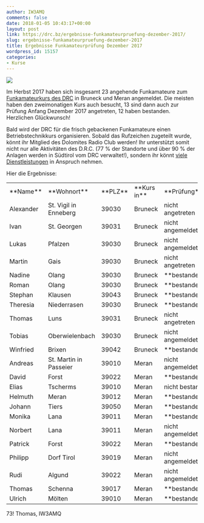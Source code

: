 ```yaml
---
author: IW3AMQ
comments: false
date: 2018-01-05 10:43:17+00:00
layout: post
link: https://drc.bz/ergebnisse-funkamateurpruefung-dezember-2017/
slug: ergebnisse-funkamateurpruefung-dezember-2017
title: Ergebnisse Funkamateurprüfung Dezember 2017
wordpress_id: 15157
categories:
- Kurse
---
```


![](https://drc.bz/wp-content/uploads/2018/01/Funkamateurprüfung.gif)

Im Herbst 2017 haben sich insgesamt 23 angehende Funkamateure zum [Funkamateurkurs des DRC](https://drc.bz/anmeldung-zum-vorbereitungskurs-zur-amateurfunkpruefung-2017/) in Bruneck und Meran angemeldet. Die meisten haben den zweimonatigen Kurs auch besucht, 13 sind dann auch zur Prüfung Anfang Dezember 2017 angetreten, 12 haben bestanden. Herzlichen Glückwunsch!

Bald wird der DRC für die frisch gebackenen Funkamateure einen Betriebstechnikkurs organisieren. Sobald das Rufzeichen zugeteilt wurde, könnt ihr Mitglied des Dolomites Radio Club werden! Ihr unterstützt somit nicht nur alle Aktivitäten des D.R.C. (77 % der Standorte und über 90 % der Anlagen werden in Südtirol vom DRC verwaltet!), sondern ihr könnt [viele Dienstleistungen](https://drc.bz/kontakt/mitglied-werden/) in Anspruch nehmen.

Hier die Ergebnisse:
<table width="425" >
<tbody >
<tr >

<td width="71" >**Name**
</td>

<td width="138" >**Wohnort**
</td>

<td width="42" >**PLZ**
</td>

<td width="57" >**Kurs in**
</td>

<td width="117" >**Prüfung**
</td>
</tr>
<tr >

<td >Alexander
</td>

<td >St. Vigil in Enneberg
</td>

<td >39030
</td>

<td >Bruneck
</td>

<td >nicht angetreten
</td>
</tr>
<tr >

<td >Ivan
</td>

<td >St. Georgen
</td>

<td >39031
</td>

<td >Bruneck
</td>

<td >nicht angemeldet
</td>
</tr>
<tr >

<td >Lukas
</td>

<td >Pfalzen
</td>

<td >39030
</td>

<td >Bruneck
</td>

<td >nicht angemeldet
</td>
</tr>
<tr >

<td >Martin
</td>

<td >Gais
</td>

<td >39030
</td>

<td >Bruneck
</td>

<td >nicht angetreten
</td>
</tr>
<tr >

<td >Nadine
</td>

<td >Olang
</td>

<td >39030
</td>

<td >Bruneck
</td>

<td >**bestanden**
</td>
</tr>
<tr >

<td >Roman
</td>

<td >Olang
</td>

<td >39030
</td>

<td >Bruneck
</td>

<td >**bestanden**
</td>
</tr>
<tr >

<td >Stephan
</td>

<td >Klausen
</td>

<td >39043
</td>

<td >Bruneck
</td>

<td >**bestanden**
</td>
</tr>
<tr >

<td >Theresia
</td>

<td >Niederrasen
</td>

<td >39030
</td>

<td >Bruneck
</td>

<td >**bestanden**
</td>
</tr>
<tr >

<td >Thomas
</td>

<td >Luns
</td>

<td >39031
</td>

<td >Bruneck
</td>

<td >nicht angetreten
</td>
</tr>
<tr >

<td >Tobias
</td>

<td >Oberwielenbach
</td>

<td >39030
</td>

<td >Bruneck
</td>

<td >nicht angemeldet
</td>
</tr>
<tr >

<td >Winfried
</td>

<td >Brixen
</td>

<td >39042
</td>

<td >Bruneck
</td>

<td >**bestanden**
</td>
</tr>
<tr >

<td >Andreas
</td>

<td >St. Martin in Passeier
</td>

<td >39010
</td>

<td >Meran
</td>

<td >nicht angemeldet
</td>
</tr>
<tr >

<td >David
</td>

<td >Forst
</td>

<td >39022
</td>

<td >Meran
</td>

<td >**bestanden**
</td>
</tr>
<tr >

<td >Elias
</td>

<td >Tscherms
</td>

<td >39010
</td>

<td >Meran
</td>

<td >nicht bestanden
</td>
</tr>
<tr >

<td >Helmuth
</td>

<td >Meran
</td>

<td >39012
</td>

<td >Meran
</td>

<td >**bestanden**
</td>
</tr>
<tr >

<td >Johann
</td>

<td >Tiers
</td>

<td >39050
</td>

<td >Meran
</td>

<td >**bestanden**
</td>
</tr>
<tr >

<td >Monika
</td>

<td >Lana
</td>

<td >39011
</td>

<td >Meran
</td>

<td >**bestanden**
</td>
</tr>
<tr >

<td >Norbert
</td>

<td >Lana
</td>

<td >39011
</td>

<td >Meran
</td>

<td >nicht angemeldet
</td>
</tr>
<tr >

<td >Patrick
</td>

<td >Forst
</td>

<td >39022
</td>

<td >Meran
</td>

<td >**bestanden**
</td>
</tr>
<tr >

<td >Philipp
</td>

<td >Dorf Tirol
</td>

<td >39019
</td>

<td >Meran
</td>

<td >nicht angemeldet
</td>
</tr>
<tr >

<td >Rudi
</td>

<td >Algund
</td>

<td >39022
</td>

<td >Meran
</td>

<td >nicht angemeldet
</td>
</tr>
<tr >

<td >Thomas
</td>

<td >Schenna
</td>

<td >39017
</td>

<td >Meran
</td>

<td >**bestanden**
</td>
</tr>
<tr >

<td >Ulrich
</td>

<td >Mölten
</td>

<td >39010
</td>

<td >Meran
</td>

<td >**bestanden**
</td>
</tr>
</tbody>
</table>
73! Thomas, IW3AMQ
